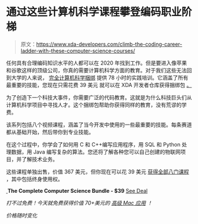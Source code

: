 # 通过这些计算机科学课程攀登编码职业阶梯

> 原文：<https://www.xda-developers.com/climb-the-coding-career-ladder-with-these-computer-science-courses/>

任何具有合理编码知识水平的人都可以在 2020 年找到工作。但是要进入像苹果和谷歌这样的顶级公司，你真的需要计算机科学方面的教育。对于我们这些无法回到大学的人来说， [完全计算机科学捆绑](https://depot.xda-developers.com/sales/strong-foundations-for-computer-science-bundle?utm_source=xda-developers.com&utm_medium=referral&utm_campaign=strong-foundations-for-computer-science-bundle&utm_term=scsf-360928&utm_content=a0x1P000004N4f9&scsonar=1) 提供 78 小时的实践培训。它涵盖了所有最重要的技能，您现在只需花费 39 美元 就可以在 XDA 开发者仓库获得捆绑包 [。](https://depot.xda-developers.com/sales/strong-foundations-for-computer-science-bundle?utm_source=xda-developers.com&utm_medium=referral&utm_campaign=strong-foundations-for-computer-science-bundle&utm_term=scsf-360928&utm_content=a0x1P000004N4f9&scsonar=1)

为了创造下一个科技大事件，你需要广泛的代码教育。这就是为什么科技巨头们从计算机科学项目中寻找人才。这个捆绑包帮助你获得同样的教育，没有荒谬的学费。

该系列包括八个视频课程，涵盖了当今开发中使用的一些最重要的技能。每条赛道都从基础开始，然后带你到专业技能。

在这个过程中，你学会了如何用 C 和 C++编写应用程序，用 SQL 和 Python 处理数据，用 Java 编写复杂的算法。您还将了解各种您可以自己创建的物联网项目，并了解技术业务。

这些课程单独出售，价值 367 美元，但你现在可以花 39 美元 [获得全部八门课程](https://depot.xda-developers.com/sales/strong-foundations-for-computer-science-bundle?utm_source=xda-developers.com&utm_medium=referral&utm_campaign=strong-foundations-for-computer-science-bundle&utm_term=scsf-360928&utm_content=a0x1P000004N4f9&scsonar=1) ，其中包括终身使用权。

[ ](https://depot.xda-developers.com/sales/strong-foundations-for-computer-science-bundle?utm_source=xda-developers.com&utm_medium=referral-cta&utm_campaign=strong-foundations-for-computer-science-bundle&utm_term=scsf-360928&utm_content=a0x1P000004N4f9&scsonar=1)**The Complete Computer Science Bundle - $39** [See Deal](https://depot.xda-developers.com/sales/strong-foundations-for-computer-science-bundle?utm_source=xda-developers.com&utm_medium=referral-cta&utm_campaign=strong-foundations-for-computer-science-bundle&utm_term=scsf-360928&utm_content=a0x1P000004N4f9&scsonar=1)

*打不过免费！今天就免费获得价值 70+美元的 [高级 Mac 应用](https://depot.xda-developers.com/sales/master-q4-mac-freebie-bundle-mission-control-plus-for-mac?utm_source=xda-developers.com&utm_medium=referral-subdeal&utm_campaign=mac-freebie) ！*

*价格随时变化*